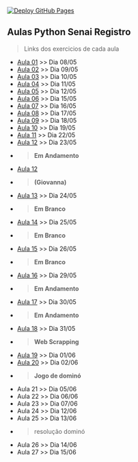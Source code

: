 [![Deploy GitHub Pages](https://github.com/dieguesmosken/Projetos_Python/actions/workflows/jekyll-gh-pages.yml/badge.svg)](https://github.com/dieguesmosken/Projetos_Python/actions/workflows/jekyll-gh-pages.yml)
## Aulas Python Senai Registro

> Links dos exercicios de cada aula


* [Aula 01](https://gist.github.com/dieguesmosken/31ae50b4b28a99ee96176b587959a3ff) >> Dia 08/05
* [Aula 02](https://gist.github.com/dieguesmosken/0ec9f853a3396c12071008521c6f0d1f) >> Dia 09/05
* [Aula 03](https://gist.github.com/dieguesmosken/4aeea87494a9d6717a717bc3cb88bbf5) >> Dia 10/05
* [Aula 04](https://gist.github.com/dieguesmosken/8038df84d4ca8bdc9a12682b6f0d8e03) >> Dia 11/05
* [Aula 05](https://gist.github.com/dieguesmosken/e20a286edfda8ce57a76004098b43e60) >> Dia 12/05
* [Aula 06](https://gist.github.com/dieguesmosken/4c9cb528a580d5299f338728e322b30f) >> Dia 15/05
* [Aula 07](https://gist.github.com/dieguesmosken/eb8a1c01846a77df5ceef5e3afc43c2d) >> Dia 16/05
* [Aula 08](https://gist.github.com/dieguesmosken/0beb682f4d5faca3b63c87d3fa1165f2) >> Dia 17/05
* [Aula 09](https://gist.github.com/dieguesmosken/ceace13fe0c809c905be25ad500469c7) >> Dia 18/05
* [Aula 10](https://gist.github.com/dieguesmosken/0e6c20054e1c0311bf7ae260f1cc80f1) >> Dia 19/05
* [Aula 11](https://gist.github.com/dieguesmosken/7fb40376a4f8305c124dd5f808baf759) >> Dia 22/05
* [Aula 12](https://gist.github.com/dieguesmosken/3e0249827b6e2338347d111946e64fce) >> Dia 23/05 
* >**Em Andamento**
* [Aula 12](https://colab.research.google.com/drive/12S5r5SC2rcUWe3dj4GqrMNB_FuaW_73l)
* >**(Giovanna)**
* [Aula 13](https://colab.research.google.com/drive/1EqOLHeabJOVzOBl_oY8uKw7o6vPMSyG2) >> Dia 24/05 
* >**Em Branco**
* [Aula 14](https://colab.research.google.com/drive/1K1wj48_K-9xaVDyaNIP9zTdudOn0k5_u) >> Dia 25/05 
* >**Em Branco**
* [Aula 15](https://colab.research.google.com/drive/1a-GB7Bo5qfKnCr_iz6CCEiMPm8TlFM9i) >> Dia 26/05 
* >**Em Branco**
* [Aula 16](https://colab.research.google.com/drive/1YHfVLreqz6nUaMuYR8UEBFGgu8U3kuuZ#scrollTo=7N6RsdGP0MuH) >> Dia 29/05
* >**Em Andamento**
* [Aula 17](https://colab.research.google.com/drive/1QVQafpCC9ZxyjNr0uyDK6dbOl1snsWsN) >> Dia 30/05
* >**Em Andamento**
* [Aula 18](https://gist.github.com/dieguesmosken/7911031610724356e5ee18d6e58cfb66) >> Dia 31/05
* >**Web Scrapping**
* [Aula 19](https://gist.github.com/dieguesmosken/4dcfa2f78bde0596bb7d80bff2a92a4a) >> Dia 01/06
* [Aula 20](https://gist.github.com/dieguesmosken/134ff1db655b53fe46b4af570719300b) >> Dia 02/06
* >**Jogo de dominó**
* Aula 21 >> Dia 05/06 
* Aula 22 >> Dia 06/06
* Aula 23 >> Dia 07/06
* Aula 24 >> Dia 12/06
* Aula 25 >> Dia 13/06
* > resolução dominó
* Aula 26 >> Dia 14/06
* Aula 27 >> Dia 15/06

